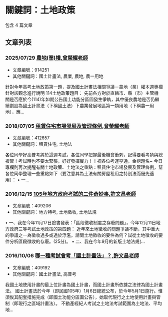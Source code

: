 # 關鍵詞：土地政策

包含 4 篇文章

## 文章列表

### 2025/07/29 [農地(業)權,曾榮耀老師](../../articles/914251_%E8%BE%B2%E5%9C%B0%28%E6%A5%AD%29%E6%AC%8A%2C%E6%9B%BE%E6%A6%AE%E8%80%80%E8%80%81%E5%B8%AB.md)
- 文章編號：914251
- 其他關鍵詞：國土計畫法, 農業, 農地, 農一用地

針對今年高考土地政策第一題，提及國土計畫法相關爭議－農地（業）權本週專欄針對該觀念進行說明 114土地政策題目： 先前各方對於直轄市、縣（市）主管機關是否應於今(114)年如期公告國土功能分區圖發生爭執，其中優良農地是否仍繼續劃設為國土計畫法（下稱國土法）下農業發展地區第一類用地（下稱農一用地），應...

### 2018/07/05 [租賃住宅市場發展及管理條例,曾榮耀老師](../../articles/412657_%E7%A7%9F%E8%B3%83%E4%BD%8F%E5%AE%85%E5%B8%82%E5%A0%B4%E7%99%BC%E5%B1%95%E5%8F%8A%E7%AE%A1%E7%90%86%E6%A2%9D%E4%BE%8B%2C%E6%9B%BE%E6%A6%AE%E8%80%80%E8%80%81%E5%B8%AB.md)
- 文章編號：412657
- 其他關鍵詞：租賃住宅, 土地法

各位同學好高普考將於這週考試，各位同學把握最後機會衝刺，記得要看考猜與總複習！考試時也不要太緊張，好好發揮實力！！祝各位考運亨通，金榜題名~ 今日專欄則再次提醒有關土地政策、土地法之重點：租賃住宅市場發展及管理條例，幫各位同學整理一些重點如下（要注意其為土法有關房屋租用之特別法而優先適用）： • 一...

### 2016/12/15 [105年地方政府考試的二件奇妙事,許文昌老師](../../articles/409206_105%E5%B9%B4%E5%9C%B0%E6%96%B9%E6%94%BF%E5%BA%9C%E8%80%83%E8%A9%A6%E7%9A%84%E4%BA%8C%E4%BB%B6%E5%A5%87%E5%A6%99%E4%BA%8B%2C%E8%A8%B1%E6%96%87%E6%98%8C%E8%80%81%E5%B8%AB.md)
- 文章編號：409206
- 其他關鍵詞：地方特考, 土地徵收, 土地法規

• 一、我在今年11月17日臉書發表：「區段徵收制度之存廢問題」，今年12月11日地方政府三等考試土地政策的第四題： 近年來土地徵收的問題爭議不斷，其中重大的爭議之一為徵收過多或過於浮濫。請問土地徵收的要件為何？試從土地徵收的要件分析區段徵收的存廢。(25分)。 • 二、我在今年9月的新版土地法規(...

### 2016/10/06 [哪一種考試會考「國土計畫法」？,許文昌老師](../../articles/409192_%E5%93%AA%E4%B8%80%E7%A8%AE%E8%80%83%E8%A9%A6%E6%9C%83%E8%80%83%E3%80%8C%E5%9C%8B%E5%9C%9F%E8%A8%88%E7%95%AB%E6%B3%95%E3%80%8D%EF%BC%9F%2C%E8%A8%B1%E6%96%87%E6%98%8C%E8%80%81%E5%B8%AB.md)
- 文章編號：409192
- 其他關鍵詞：國土計畫法, 高普考

我國土地使用計畫的最上位計畫為國土計畫，而國土計畫所依據之法律為國土計畫法。 國土計畫法於今年（即民國105年）1月6日總統公布，於今年5月1日施行。惟須俟其配套措施完成（即國土功能分區圖公告），始取代現行之土地使用計畫與管制（即現行之區域計畫法）。 不動產經紀人考試之土地法考試範圍為土地法、平均地...
